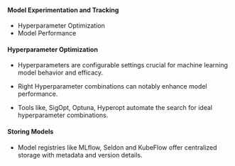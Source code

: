 #### Model Experimentation and Tracking 

- Hyperparameter Optimization 
- Model Performance 

#### Hyperparameter Optimization 
- Hyperparameters are configurable settings crucial for machine learning model behavior and efficacy. 
- Right Hyperparameter combinations can notably enhance model performance. 

- Tools like, SigOpt, Optuna, Hyperopt automate the search for ideal hyperparameter combinations. 

#### Storing Models 

- Model registries like MLflow, Seldon and KubeFlow offer centralized storage with metadata and version details. 
